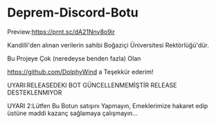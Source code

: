 # Deprem-Discord-Botu

Preview:https://prnt.sc/dA21Nnv8o9ir

Kandilli'den alınan verilerin sahibi Boğaziçi Üniversitesi Rektörlüğü'dür.


Bu Projeye Çok (neredeyse benden fazla) Olan

https://github.com/DolphyWind a Teşekkür ederim!



UYARI:RELEASEDEKI BOT GÜNCELLENMEMİŞTİR RELEASE DESTEKLENMIYOR


UYARI 2:Lütfen Bu Botun satışını Yapmayın, Emeklerimize hakaret edip üstüne maddi kazanç sağlamaya çalışmayın...
